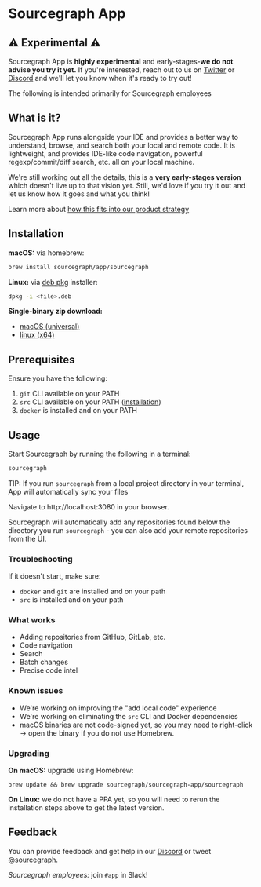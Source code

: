 # Sourcegraph App

## ⚠️ Experimental ⚠️

Sourcegraph App is **highly experimental** and early-stages-**we do not advise you try it yet.** If you're interested, reach out to us on [Twitter](https://twitter.com/sourcegraph) or [Discord](https://discord.com/invite/s2qDtYGnAE) and we'll let you know when it's ready to try out!

<span class="badge badge-warning">The following is intended primarily for Sourcegraph employees</span>

## What is it?

Sourcegraph App runs alongside your IDE and provides a better way to understand, browse, and search both your local and remote code. It is lightweight, and provides IDE-like code navigation, powerful regexp/commit/diff search, etc. all on your local machine.

We're still working out all the details, this is a **very early-stages version** which doesn't live up to that vision yet. Still, we'd love if you try it out and let us know how it goes and what you think!

Learn more about [how this fits into our product strategy](https://handbook.sourcegraph.com/departments/engineering/teams/growth/app/)

## Installation

**macOS:** via homebrew:

```sh
brew install sourcegraph/app/sourcegraph
```

**Linux:** via [deb pkg](https://storage.googleapis.com/sourcegraph-app-releases/0.0.200198-snapshot+20230220-35357c/sourcegraph_0.0.200198-snapshot+20230220-35357c_linux_amd64.deb) installer:

```sh
dpkg -i <file>.deb
```

**Single-binary zip download:**

* [macOS (universal)](https://storage.googleapis.com/sourcegraph-app-releases/0.0.200198-snapshot+20230220-35357c/sourcegraph_0.0.200198-snapshot+20230220-35357c_darwin_all.zip)
* [linux (x64)](https://storage.googleapis.com/sourcegraph-app-releases/0.0.200198-snapshot+20230220-35357c/sourcegraph_0.0.200198-snapshot+20230220-35357c_linux_amd64.zip)

## Prerequisites

Ensure you have the following:

1. `git` CLI available on your PATH
2. `src` CLI available on your PATH ([installation](https://github.com/sourcegraph/src-cli))
3. `docker` is installed and on your PATH

## Usage

Start Sourcegraph by running the following in a terminal:

```sh
sourcegraph
```
TIP: If you run `sourcegraph` from a local project directory in your terminal, App will automatically sync your files

Navigate to http://localhost:3080 in your browser.

Sourcegraph will automatically add any repositories found below the directory you run `sourcegraph` - you can also add your remote repositories from the UI.

### Troubleshooting

If it doesn't start, make sure:

* `docker` and `git` are installed and on your path
* `src` is installed and on your path 

### What works

* Adding repositories from GitHub, GitLab, etc.
* Code navigation
* Search
* Batch changes
* Precise code intel

### Known issues

* We're working on improving the "add local code" experience
* We're working on eliminating the `src` CLI and Docker dependencies
* macOS binaries are not code-signed yet, so you may need to right-click -> open the binary if you do not use Homebrew.

### Upgrading

**On macOS:** upgrade using Homebrew:

```
brew update && brew upgrade sourcegraph/sourcegraph-app/sourcegraph
```

**On Linux:** we do not have a PPA yet, so you will need to rerun the installation steps above to get the latest version.

## Feedback

You can provide feedback and get help in our [Discord](https://discord.com/invite/s2qDtYGnAE) or tweet [@sourcegraph](https://twitter.com/sourcegraph).

_Sourcegraph employees:_ join `#app` in Slack!
